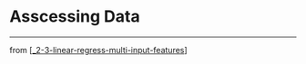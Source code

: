 # Asscessing Data
---
from [[_2-3-linear-regress-multi-input-features]]

[//begin]: # "Autogenerated link references for markdown compatibility"
[_2-3-linear-regress-multi-input-features]: _2-3-linear-regress-multi-input-features.md "Linear Regress Multi-Input Features"
[//end]: # "Autogenerated link references"